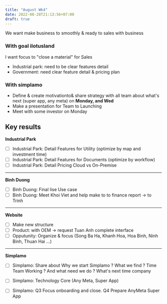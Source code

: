 ```yaml
---
title: "August Wk4"
date: 2022-08-28T21:13:56+07:00
draft: true
---
```


We want make business to smoothly & ready to sales with business

### With goal ilotusland

I want focus to "close a material" for Sales

* Industrial park: need to be clear features detail
* Government: need clear feature detail & pricing plan

### With simplamo

* Define & create motivationto& share strategy with all team about what's next (super app, any meta) on **Monday, and Wed**
* Make a presentation for Team to Launching
* Meet with some investor on Monday


## Key results

**Industrial Park**

- [ ] Industrial Park: Detail Features for Utility (optimize by map and investment time)
- [ ] Industrial Park: Detail Features for Documents (optimize by workflow)
- [ ] Industrial Park: Detail Pricing Cloud vs On-Premise

---

**Binh Duong**

- [ ] Binh Duong: Final lise Use case
- [ ] Binh Duong: Meet Khoi Viet and help make to to finance report -> to Trinh

---

**Website**

- [ ] Make new structure
- [ ] Product: with OEM -> request Tuan Anh complete interface
- [ ] Opputunity: Organize & focus (Song Ba Ha, Khanh Hoa, Hoa Binh, Ninh Binh, Thuan Hai ...)

---

**Simplamo**

- [ ] Simplamo: Share about Why we start Simplamo ? What we find ? Time Team Working ? And what need we do ? What's next time company 

- [ ] Simplamo: Technology Core (Any Meta, Super App)

- [ ] Simplamo: Q3 Focus onboarding and close. Q4 Prepare AnyMeta Super App

